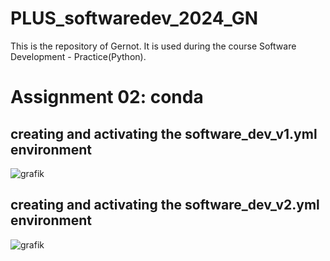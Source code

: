 # PLUS_softwaredev_2024_GN

This is the repository of Gernot.
It is used during the course Software Development - Practice(Python).

# Assignment 02: conda

## creating and activating the software_dev_v1.yml environment
![grafik](https://github.com/gernotnikolaus/PLUS_softwaredev_2024_GN/assets/148253460/760bc59f-003c-4c00-a730-4f01c356a354)

## creating and activating the software_dev_v2.yml environment
![grafik](https://github.com/gernotnikolaus/PLUS_softwaredev_2024_GN/assets/148253460/0a02e490-1fce-4b76-9724-650be30a899c)
